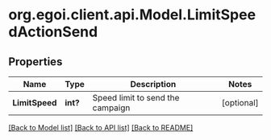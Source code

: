 # org.egoi.client.api.Model.LimitSpeedActionSend
## Properties

Name | Type | Description | Notes
------------ | ------------- | ------------- | -------------
**LimitSpeed** | **int?** | Speed limit to send the campaign | [optional] 

[[Back to Model list]](../README.md#documentation-for-models) [[Back to API list]](../README.md#documentation-for-api-endpoints) [[Back to README]](../README.md)

